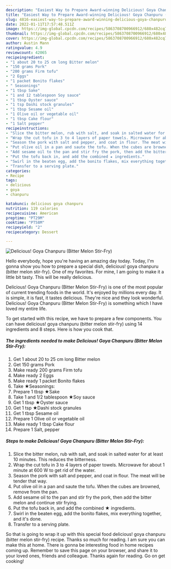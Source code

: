 ```yaml
---
description: "Easiest Way to Prepare Award-winning Delicious! Goya Chanpuru (Bitter Melon Stir-Fry)"
title: "Easiest Way to Prepare Award-winning Delicious! Goya Chanpuru (Bitter Melon Stir-Fry)"
slug: 4816-easiest-way-to-prepare-award-winning-delicious-goya-chanpuru-bitter-melon-stir-fry
date: 2022-01-11T17:57:48.511Z
image: https://img-global.cpcdn.com/recipes/5863708700966912/680x482cq70/delicious-goya-chanpuru-bitter-melon-stir-fry-recipe-main-photo.jpg
thumbnail: https://img-global.cpcdn.com/recipes/5863708700966912/680x482cq70/delicious-goya-chanpuru-bitter-melon-stir-fry-recipe-main-photo.jpg
cover: https://img-global.cpcdn.com/recipes/5863708700966912/680x482cq70/delicious-goya-chanpuru-bitter-melon-stir-fry-recipe-main-photo.jpg
author: Austin Mann
ratingvalue: 4.9
reviewcount: 42065
recipeingredient:
- "1 about 20 to 25 cm long Bitter melon"
- "150 grams Pork"
- "200 grams Firm tofu"
- "2 Eggs"
- "1 packet Bonito flakes"
- " Seasonings"
- "1 tbsp Sake"
- "1 and 12 tablespoon Soy sauce"
- "1 tbsp Oyster sauce"
- "1 tsp Dashi stock granules"
- "1 tbsp Sesame oil"
- "1 Olive oil or vegetable oil"
- "1 tbsp Cake flour"
- "1 Salt pepper"
recipeinstructions:
- "Slice the bitter melon, rub with salt, and soak in salted water for at least 10 minutes. This reduces the bitterness."
- "Wrap the cut tofu in 3 to 4 layers of paper towels. Microwave for about 1 minute at 600 W to get rid of the water."
- "Season the pork with salt and pepper, and coat in flour. The meat will be tender that way."
- "Put olive oil in a pan and saute the tofu. When the cubes are browned, remove from the pan."
- "Add sesame oil to the pan and stir fry the pork, then add the bitter melon and continue stir frying."
- "Put the tofu back in, and add the combined ★ ingredients."
- "Swirl in the beaten egg, add the bonito flakes, mix everything together, and it&#39;s done."
- "Transfer to a serving plate."
categories:
- Recipe
tags:
- delicious
- goya
- chanpuru

katakunci: delicious goya chanpuru 
nutrition: 119 calories
recipecuisine: American
preptime: "PT29M"
cooktime: "PT58M"
recipeyield: "2"
recipecategory: Dessert

---
```



![Delicious! Goya Chanpuru (Bitter Melon Stir-Fry)](https://img-global.cpcdn.com/recipes/5863708700966912/680x482cq70/delicious-goya-chanpuru-bitter-melon-stir-fry-recipe-main-photo.jpg)

Hello everybody, hope you're having an amazing day today. Today, I'm gonna show you how to prepare a special dish, delicious! goya chanpuru (bitter melon stir-fry). One of my favorites. For mine, I am going to make it a little bit tasty. This will be really delicious.



Delicious! Goya Chanpuru (Bitter Melon Stir-Fry) is one of the most popular of current trending foods in the world. It's enjoyed by millions every day. It is simple, it is fast, it tastes delicious. They're nice and they look wonderful. Delicious! Goya Chanpuru (Bitter Melon Stir-Fry) is something which I have loved my entire life.


To get started with this recipe, we have to prepare a few components. You can have delicious! goya chanpuru (bitter melon stir-fry) using 14 ingredients and 8 steps. Here is how you cook that.

<!--inarticleads1-->

##### The ingredients needed to make Delicious! Goya Chanpuru (Bitter Melon Stir-Fry):

1. Get 1 about 20 to 25 cm long Bitter melon
1. Get 150 grams Pork
1. Make ready 200 grams Firm tofu
1. Make ready 2 Eggs
1. Make ready 1 packet Bonito flakes
1. Take  ★Seasonings:
1. Prepare 1 tbsp ★Sake
1. Take 1 and 1/2 tablespoon ★Soy sauce
1. Get 1 tbsp ★Oyster sauce
1. Get 1 tsp ★Dashi stock granules
1. Get 1 tbsp Sesame oil
1. Prepare 1 Olive oil or vegetable oil
1. Make ready 1 tbsp Cake flour
1. Prepare 1 Salt, pepper




<!--inarticleads2-->

##### Steps to make Delicious! Goya Chanpuru (Bitter Melon Stir-Fry):

1. Slice the bitter melon, rub with salt, and soak in salted water for at least 10 minutes. This reduces the bitterness.
1. Wrap the cut tofu in 3 to 4 layers of paper towels. Microwave for about 1 minute at 600 W to get rid of the water.
1. Season the pork with salt and pepper, and coat in flour. The meat will be tender that way.
1. Put olive oil in a pan and saute the tofu. When the cubes are browned, remove from the pan.
1. Add sesame oil to the pan and stir fry the pork, then add the bitter melon and continue stir frying.
1. Put the tofu back in, and add the combined ★ ingredients.
1. Swirl in the beaten egg, add the bonito flakes, mix everything together, and it&#39;s done.
1. Transfer to a serving plate.




So that is going to wrap it up with this special food delicious! goya chanpuru (bitter melon stir-fry) recipe. Thanks so much for reading. I am sure you can make this at home. There is gonna be interesting food in home recipes coming up. Remember to save this page on your browser, and share it to your loved ones, friends and colleague. Thanks again for reading. Go on get cooking!
